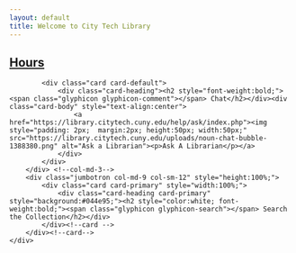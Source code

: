 ```yaml
---
layout: default
title: Welcome to City Tech Library
---
```

<div class="row" style="padding-bottom:10px; width:100%">
	<div class="col-md-3 col-sm-12" style="height:100%; padding-bottom:5px;">
		<div class="card card-info">
			<div class="card-heading"><h2 style="font-weight:bold;"><span class="glyphicon glyphicon-time"></span><a href="https://libcal.citytech.cuny.edu"> Hours</a></h2></div>
				<script src="//ajax.googleapis.com/ajax/libs/jquery/3.6.0/jquery.min.js"></script> 
				<script src="https://citytech-cuny.libcal.com/js/hours_today.js"></script> 
				<div id="s_lc_tdh_4689_10010" style=" font-size:14px;"></div> 
				<script>
					$(function(){ 
						var s_lc_tdh_4689_10010 = new $.LibCalTodayHours( $("#s_lc_tdh_4689_10010"), { iid: 4689, lid: 10010 }); 
					});
				</script> 
				<!-- Please note: The following styles are optional, feel free to modify! //-->
				<style>
							.s-lc-w-today { border-spacing: 0; border-collapse: collapse; width: 100%; }.s-lc-w-today td, .s-lc-w-today th { padding: 8px 5px; }
							.s-lc-w-head { text-align: center; border-bottom: 1px solid #ddd;}
							.s-lc-w-loading { margin-top: 80px; text-align: center; }
							.s-lc-w-sr-only { position: absolute; width: 1px; height: 1px; padding: 0; margin: -1px; overflow: hidden; clip: rect(0, 0, 0, 0); border: 0; }
							.s-lc-w-btn { line-height: 1.5; border-radius: 3px; display: inline-block; padding: 6px 6px; 10px; 0px; margin-bottom: 0; font-size: 12px; font-weight: 400; text-align: center; white-space: nowrap; vertical-align: middle; touch-action: manipulation; cursor: pointer; user-select: none; border: 1px solid #ccc; color: #333; background-color: #fff; display: none; }
							.s-lc-w-btn:active, .s-lc-w-btn:hover { color: #333; background-color: #d4d4d4; border-color: #8c8c8c; display: none;}
							.s-lc-w-previous { float: left;}
							.s-lc-w-next { float: right; }
							.s-lc-w-location td {  font-weight: bold;  }
							.s-lc-w-department {  display: none; } 
							.s-lc-w-name {  display:none; }
							.s-lc-w-times { display: inline; padding-left:45px; }
							.s-lc-w-today-view-link { text-decoration: none; font-size:12px;}
							.s-lc-w-today-view-all { display:none; }
							.s-lc-w-head-pre { padding-top:10px; display:none; }
							.s-lc-hours-note {display:none;}
					</style>
			</div><!-- card-->

			<div class="card card-default">
				<div class="card-heading"><h2 style="font-weight:bold;"><span class="glyphicon glyphicon-comment"></span> Chat</h2></div><div class="card-body" style="text-align:center">
					<a href="https://library.citytech.cuny.edu/help/ask/index.php"><img style="padding: 2px;  margin:2px; height:50px; width:50px;" src="https://library.citytech.cuny.edu/uploads/noun-chat-bubble-1388380.png" alt="Ask a Librarian"><p>Ask A Librarian</p></a>
				</div>
			</div>
		</div> <!--col-md-3-->
		<div class="jumbotron col-md-9 col-sm-12" style="height:100%;">
			<div class="card card-primary" style="width:100%;">
				<div class="card-heading card-primary" style="background:#044e95;"><h2 style="color:white; font-weight:bold;"><span class="glyphicon glyphicon-search"></span> Search the Collection</h2></div>
			</div><!--card -->
		</div><!--card-->
	</div>
</div><!--row-->
